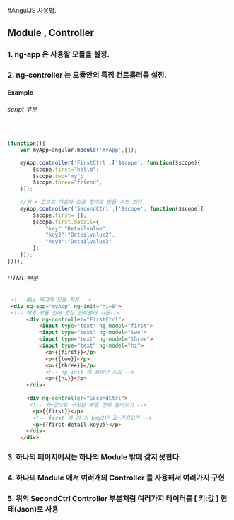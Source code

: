 #AngulJS 사용법.

## Module , Controller
### 1. ng-app 은 사용할 모듈을 설정.

### 2. ng-controller 는 모듈안의 특정 컨트롤러를 설정.

#### Example
###### script 부분

```javascript


(function(){
    var myApp=angular.module('myApp',[]);

    myApp.controller('FirstCtrl',['$scope', function($scope){
        $scope.first="hello";
        $scope.two="my";
        $scope.three="friend";
    }]);
    
    //키 + 값으로 다음과 같은 형태로 만들 수도 있다.
    myApp.controller('SecondCtrl',['$scope', function($scope){
        $scope.first= {};
        $scope.first.detail={
            "key":"Detailvalue",
            "key2":"Detailvalue2",
            "key3":"Detailvalue3"
        };
    }]);
})();


```

###### HTML 부분
```html
 <!-- div 태그에 모듈 적용 -->
 <div ng-app="myApp" ng-init="hi=0">
 <!-- 해당 모듈 안에 있는 컨트롤러 사용-->
      <div ng-controller="FirstCtrl"> 
	      <input type="text" ng-model="first">
	      <input type="text" ng-model="two">
	      <input type="text" ng-model="three">
	      <input type="text" ng-model="hi">
	        <p>{{first}}</p>
	        <p>{{two}}</p>
	        <p>{{three}}</p>   
	        <!-- ng-init 에 들어간 키값 -->
	        <p>{{hi}}</p>  
      </div>
      
      <div ng-controller="SecondCtrl">
       <!-- 키+값으로 구성된 배열 전체 불러오기 -->
      	<p>{{first}}</p>
      	<!-- first 에 키 가 key2인 값 가져오기 -->
      	<p>{{first.detail.key2}}</p>
      </div>
    </div>
```
### 3. 하나의 페이지에서는 하나의 Module 밖에 갖지 못한다.
### 4. 하나의 Module 에서 여러개의 Controller 를 사용해서 여러가지 구현 
### 5. 위의   SecondCtrl Controller 부분처럼 여러가지 데이터를  [ 키:값 ] 형태(Json)로 사용